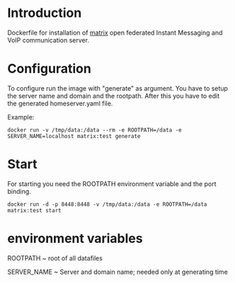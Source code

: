 
# Introduction

Dockerfile for installation of [matrix] open federated Instant Messaging and
VoIP communication server.

[matrix]: matrix.org

# Configuration

To configure run the image with "generate" as argument. You have to setup the
server name and domain and the rootpath. After this you have to edit the
generated homeserver.yaml file.

Example:

    docker run -v /tmp/data:/data --rm -e ROOTPATH=/data -e SERVER_NAME=localhost matrix:test generate

# Start

For starting you need the ROOTPATH environment variable and the port binding.

    docker run -d -p 8448:8448 -v /tmp/data:/data -e ROOTPATH=/data matrix:test start

# environment variables

ROOTPATH
  ~ root of all datafiles

SERVER_NAME
  ~ Server and domain name; needed only at generating time


